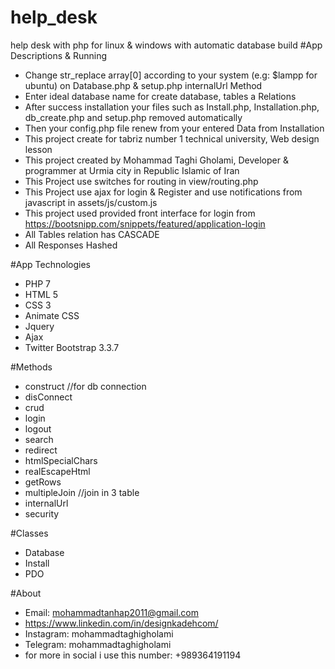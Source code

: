 # help_desk
help desk with php for linux &amp; windows with automatic database build
#App Descriptions & Running
* Change str_replace array[0] according to your system (e.g: $lampp for ubuntu) on Database.php & setup.php internalUrl Method
* Enter ideal database name for create database, tables a Relations
* After success installation your files such as Install.php, Installation.php, db_create.php and setup.php removed automatically
* Then your config.php file renew from your entered Data from Installation
* This project create for tabriz number 1 technical university, Web design lesson
* This project created by Mohammad Taghi Gholami, Developer & programmer at Urmia city in Republic Islamic of Iran
* This Project use switches for routing in view/routing.php
* This Project use ajax for login & Register and use notifications from javascript in assets/js/custom.js
* This project used provided front interface for login from https://bootsnipp.com/snippets/featured/application-login
* All Tables relation has CASCADE
* All Responses Hashed

#App Technologies
* PHP 7 
* HTML 5
* CSS 3
* Animate CSS
* Jquery
* Ajax
* Twitter Bootstrap 3.3.7

#Methods
* construct //for db connection
* disConnect
* crud
* login
* logout
* search
* redirect
* htmlSpecialChars
* realEscapeHtml
* getRows
* multipleJoin //join in 3 table
* internalUrl
* security

#Classes
* Database
* Install
* PDO

#About 
* Email: mohammadtanhap2011@gmail.com
* https://www.linkedin.com/in/designkadehcom/
* Instagram: mohammadtaghigholami
* Telegram: mohammadtaghigholami
* for more in social i use this number: +989364191194
